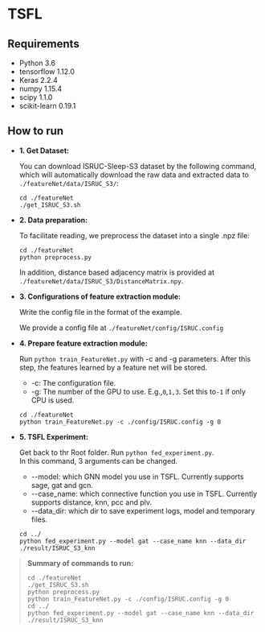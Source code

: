 # TSFL

## Requirements

- Python 3.6
- tensorflow 1.12.0
- Keras 2.2.4
- numpy 1.15.4
- scipy 1.1.0
- scikit-learn 0.19.1

## How to run

- **1. Get Dataset:**
  
  You can download ISRUC-Sleep-S3 dataset by the following command, which will automatically download the raw data and extracted data to `./featureNet/data/ISRUC_S3/`:

  ```shell
  cd ./featureNet
  ./get_ISRUC_S3.sh
  ```

- **2. Data preparation:**

  To facilitate reading, we preprocess the dataset into a single .npz file:

  ```shell
  cd ./featureNet
  python preprocess.py
  ```
  
  In addition, distance based adjacency matrix is provided at `./featureNet/data/ISRUC_S3/DistanceMatrix.npy`.
  
- **3. Configurations of feature extraction module:**

  Write the config file in the format of the example.

  We provide a config file at `./featureNet/config/ISRUC.config`

- **4. Prepare feature extraction module:**

  Run `python train_FeatureNet.py` with -c and -g parameters. After this step, the features learned by a feature net will be stored.

  + -c: The configuration file.
  + -g: The number of the GPU to use. E.g.,`0`,`1,3`. Set this to`-1` if only CPU is used.

  ```shell
  cd ./featureNet
  python train_FeatureNet.py -c ./config/ISRUC.config -g 0
  ```


- **5. TSFL Experiment:**

  Get back to thr Root folder. Run `python fed_experiment.py`.   
  In this command, 3 arguments can be changed.  
  + --model: which GNN model you use in TSFL. Currently supports sage, gat and gcn.
  + --case_name: which connective function you use in TSFL. Currently supports distance, knn, pcc and plv.
  + --data_dir: which dir to save experiment logs, model and temporary files. 

  ```shell
  cd ../
  python fed_experiment.py --model gat --case_name knn --data_dir ./result/ISRUC_S3_knn
  ```

> **Summary of commands to run:**
>
> ```shell
> cd ./featureNet
> ./get_ISRUC_S3.sh
> python preprocess.py
> python train_FeatureNet.py -c ./config/ISRUC.config -g 0
> cd ../
> python fed_experiment.py --model gat --case_name knn --data_dir ./result/ISRUC_S3_knn
> ```
>

